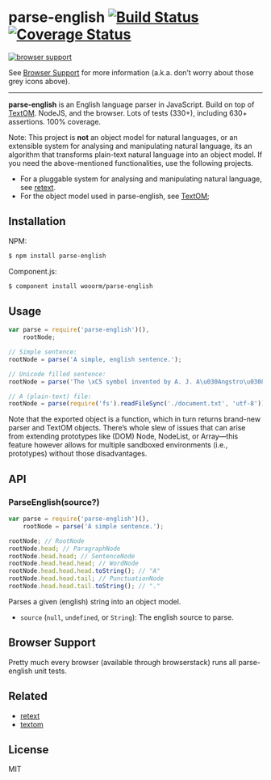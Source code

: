 # parse-english [![Build Status](https://travis-ci.org/wooorm/parse-english.svg?branch=master)](https://travis-ci.org/wooorm/parse-english) [![Coverage Status](https://img.shields.io/coveralls/wooorm/parse-english.svg)](https://coveralls.io/r/wooorm/parse-english?branch=master)

[![browser support](https://ci.testling.com/wooorm/parse-english.png) ](https://ci.testling.com/wooorm/parse-english)

See [Browser Support](#browser-support) for more information (a.k.a. don’t worry about those grey icons above).

---

**parse-english** is an English language parser in JavaScript. Build on top of [TextOM](https://github.com/wooorm/textom/). NodeJS, and the browser. Lots of tests (330+), including 630+ assertions. 100% coverage.

Note: This project is **not** an object model for natural languages, or an extensible system for analysing and manipulating natural language, its an algorithm that transforms plain-text natural language into an object model. If you need the above-mentioned functionalities, use the following projects.

* For a pluggable system for analysing and manipulating natural language, see [retext](https://github.com/wooorm/retext "Retext").
* For the object model used in parse-english, see [TextOM](https://github.com/wooorm/textom/ "TextOM");

## Installation

NPM:
```sh
$ npm install parse-english
```

Component.js:
```sh
$ component install wooorm/parse-english
```

## Usage

````js
var parse = require('parse-english')(),
    rootNode;

// Simple sentence:
rootNode = parse('A simple, english sentence.');

// Unicode filled sentence:
rootNode = parse('The \xC5 symbol invented by A. J. A\u030Angstro\u0308m (1814, Lo\u0308gdo\u0308, \u2013 1874) denotes the length 10\u207B\xB9\u2070 m.');

// A (plain-text) file:
rootNode = parse(require('fs').readFileSync('./document.txt', 'utf-8'));
````

Note that the exported object is a function, which in turn returns brand-new parser and TextOM objects. There’s whole slew of issues that can arise from extending prototypes like (DOM) Node, NodeList, or Array—this feature however allows for multiple sandboxed environments (i.e., prototypes) without those disadvantages.

## API

### ParseEnglish(source?)

```js
var parse = require('parse-english')(),
    rootNode = parse('A simple sentence.');

rootNode; // RootNode
rootNode.head; // ParagraphNode
rootNode.head.head; // SentenceNode
rootNode.head.head.head; // WordNode
rootNode.head.head.head.toString(); // "A"
rootNode.head.head.tail; // PunctuationNode
rootNode.head.head.tail.toString(); // "."
```

Parses a given (english) string into an object model.

- `source` (`null`, `undefined`, or `String`): The english source to parse.

## Browser Support
Pretty much every browser (available through browserstack) runs all parse-english unit tests.

## Related

  * [retext](https://github.com/wooorm/retext "Retext")
  * [textom](https://github.com/wooorm/textom "TextOM")

## License

  MIT
